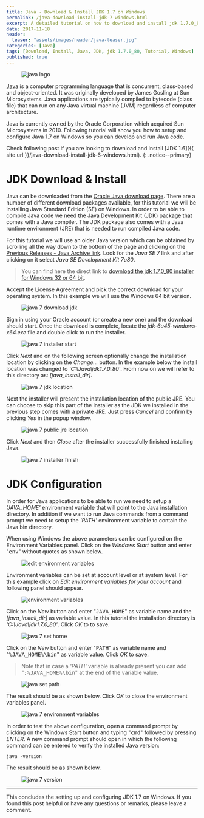 ```yaml
---
title: Java - Download & Install JDK 1.7 on Windows 
permalink: /java-download-install-jdk-7-windows.html
excerpt: A detailed tutorial on how to download and install jdk 1.7.0_80 on Windows.
date: 2017-11-18
header:
  teaser: "assets/images/header/java-teaser.jpg"
categories: [Java]
tags: [Download, Install, Java, JDK, jdk 1.7.0_80, Tutorial, Windows]
published: true
---
```


<figure>
    <img src="{{ site.url }}/assets/images/logos/java-logo.jpg" alt="java logo">
</figure>

[Java](https://www.java.com/en/) is a computer programming language that is concurrent, class-based and object-oriented. It was originally developed by James Gosling at Sun Microsystems. Java applications are typically compiled to bytecode (class file) that can run on any Java virtual machine (JVM) regardless of computer architecture.

Java is currently owned by the Oracle Corporation which acquired Sun Microsystems in 2010. Following tutorial will show you how to setup and configure Java 1.7 on Windows so you can develop and run Java code.

Check following post if you are looking to download and install [JDK 1.6]({{ site.url }}/java-download-install-jdk-6-windows.html).
{: .notice--primary}

# JDK Download & Install

Java can be downloaded from the [Oracle Java download page](http://www.oracle.com/technetwork/java/javase/downloads/index.html). There are a number of different download packages available, for this tutorial we will be installing Java Standard Edition (SE) on Windows. In order to be able to compile Java code we need the Java Development Kit (JDK) package that comes with a Java compiler. The JDK package also comes with a Java runtime environment (JRE) that is needed to run compiled Java code.

For this tutorial we will use an older Java version which can be obtained by scrolling all the way down to the bottom of the page and clicking on the [Previous Releases - Java Archive link](http://www.oracle.com/technetwork/java/javase/archive-139210.html). Look for the <var>Java SE 7</var> link and after clicking on it select <var>Java SE Development Kit 7u80</var>.

> You can find here the direct link to [download the jdk 1.7.0_80 installer for Windows 32 or 64 bit](http://www.oracle.com/technetwork/java/javase/downloads/java-archive-downloads-javase7-521261.html).

Accept the License Agreement and pick the correct download for your operating system. In this example we will use the Windows 64 bit version.

<figure>
    <img src="{{ site.url }}/assets/images/posts/java/java-7-download-jdk.png" alt="java 7 download jdk">
</figure>

Sign in using your Oracle account (or create a new one) and the download should start. Once the download is complete, locate the <var>jdk-6u45-windows-x64.exe</var> file and double click to run the installer.

<figure>
    <img src="{{ site.url }}/assets/images/posts/java/java-7-installer-start.png" alt="java 7 installer start">
</figure>

Click <var>Next</var> and on the following screen optionally change the installation location by clicking on the <var>Change...</var> button. In the example below the install location was changed to <var>'C:\Java\jdk1.7.0_80'</var>. From now on we will refer to this directory as: <var>[java_install_dir]</var>.

<figure>
    <img src="{{ site.url }}/assets/images/posts/java/java-7-jdk-location.png" alt="java 7 jdk location">
</figure>

Next the installer will present the installation location of the public JRE. You can choose to skip this part of the installer as the JDK we installed in the previous step comes with a private JRE. Just press <var>Cancel</var> and confirm by clicking <var>Yes</var> in the popup window.

<figure>
    <img src="{{ site.url }}/assets/images/posts/java/java-7-public-jre-location.png" alt="java 7 public jre location">
</figure>

Click <var>Next</var> and then <var>Close</var> after the installer successfully finished installing Java.

<figure>
    <img src="{{ site.url }}/assets/images/posts/java/java-7-installer-finish.png" alt="java 7 installer finish">
</figure>

# JDK Configuration

In order for Java applications to be able to run we need to setup a <var>'JAVA_HOME'</var> environment variable that will point to the Java installation directory. In addition if we want to run Java commands from a command prompt we need to setup the <var>'PATH'</var> environment variable to contain the Java bin directory.

When using Windows the above parameters can be configured on the Environment Variables panel. Click on the <var>Windows Start</var> button and enter "<kbd>env</kbd>" without quotes as shown below.

<figure>
    <img src="{{ site.url }}/assets/images/posts/java/edit-environment-variables.png" alt="edit environment variables">
</figure>

Environment variables can be set at account level or at system level. For this example click on <var>Edit environment variables for your account</var> and following panel should appear.

<figure>
    <img src="{{ site.url }}/assets/images/posts/java/environment-variables.png" alt="environment variables">
</figure>

Click on the <var>New</var> button and enter "<kbd>JAVA_HOME</kbd>" as variable name and the <var>[java_install_dir]</var> as variable value. In this tutorial the installation directory is <var>'C:\Java\jdk1.7.0_80'</var>. Click <var>OK</var> to to save.

<figure>
    <img src="{{ site.url }}/assets/images/posts/java/java-7-set-home.png" alt="java 7 set home">
</figure>

Click on the <var>New</var> button and enter "<kbd>PATH</kbd>" as variable name and "<kbd>%JAVA_HOME%\bin</kbd>" as variable value. Click <var>OK</var> to save.

> Note that in case a <var>'PATH'</var> variable is already present you can add "<kbd>;%JAVA_HOME%\bin</kbd>" at the end of the variable value.

<figure>
    <img src="{{ site.url }}/assets/images/posts/java/java-set-path.png" alt="java set path">
</figure>

The result should be as shown below. Click <var>OK</var> to close the environment variables panel.

<figure>
    <img src="{{ site.url }}/assets/images/posts/java/java-7-environment-variables.png" alt="java 7 environment variables">
</figure>

In order to test the above configuration, open a command prompt by clicking on the Windows Start button and typing "<kbd>cmd</kbd>" followed by pressing <var>ENTER</var>. A new command prompt should open in which the following command can be entered to verify the installed Java version:

``` plaintext
java -version
```

The result should be as shown below.

<figure>
    <img src="{{ site.url }}/assets/images/java/java-7-version.png" alt="java 7 version">
</figure>

---

This concludes the setting up and configuring JDK 1.7 on Windows. If you found this post helpful or have any questions or remarks, please leave a comment.
